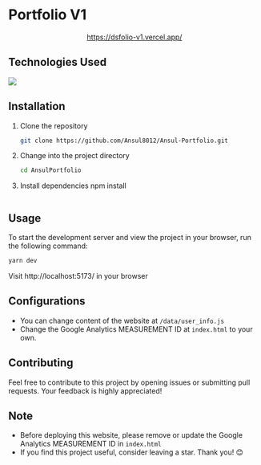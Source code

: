 
# Portfolio V1


<center>

https://dsfolio-v1.vercel.app/

</center>

## Technologies Used
<img  src="https://skillicons.dev/icons?i=html,css,js,react,tailwind,netlify&perline=7"/>

## Installation
1. Clone the repository
    ```bash 
    git clone https://github.com/Ansul8012/Ansul-Portfolio.git
    ```
2. Change into the project directory
    ```bash
    cd AnsulPortfolio
    ```
3. Install dependencies
    npm install 
    ```

## Usage
To start the development server and view the project in your browser, run the following command:
```bash
yarn dev
```
Visit http://localhost:5173/ in your browser

## Configurations
- You can change content of the website at `/data/user_info.js`
- Change the Google Analytics MEASUREMENT ID at `index.html` to your own.

## Contributing
Feel free to contribute to this project by opening issues or submitting pull requests. Your feedback is highly appreciated!

## Note
- Before deploying this website, please remove or update the Google Analytics MEASUREMENT ID in `index.html`
- If you find this project useful, consider leaving a star. Thank you! 😊
